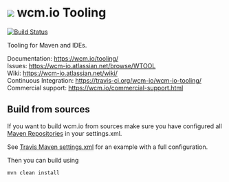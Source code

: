 <img src="https://wcm.io/images/favicon-16@2x.png"/> wcm.io Tooling
======
[![Build Status](https://travis-ci.org/wcm-io/wcm-io-tooling.png?branch=develop)](https://travis-ci.org/wcm-io/wcm-io-tooling)

Tooling for Maven and IDEs.

Documentation: https://wcm.io/tooling/<br/>
Issues: https://wcm-io.atlassian.net/browse/WTOOL<br/>
Wiki: https://wcm-io.atlassian.net/wiki/<br/>
Continuous Integration: https://travis-ci.org/wcm-io/wcm-io-tooling/
Commercial support: https://wcm.io/commercial-support.html


## Build from sources

If you want to build wcm.io from sources make sure you have configured all [Maven Repositories](https://wcm.io/maven.html) in your settings.xml.

See [Travis Maven settings.xml](https://github.com/wcm-io/wcm-io-tooling/blob/master/.travis.maven-settings.xml) for an example with a full configuration.

Then you can build using

```
mvn clean install
```
